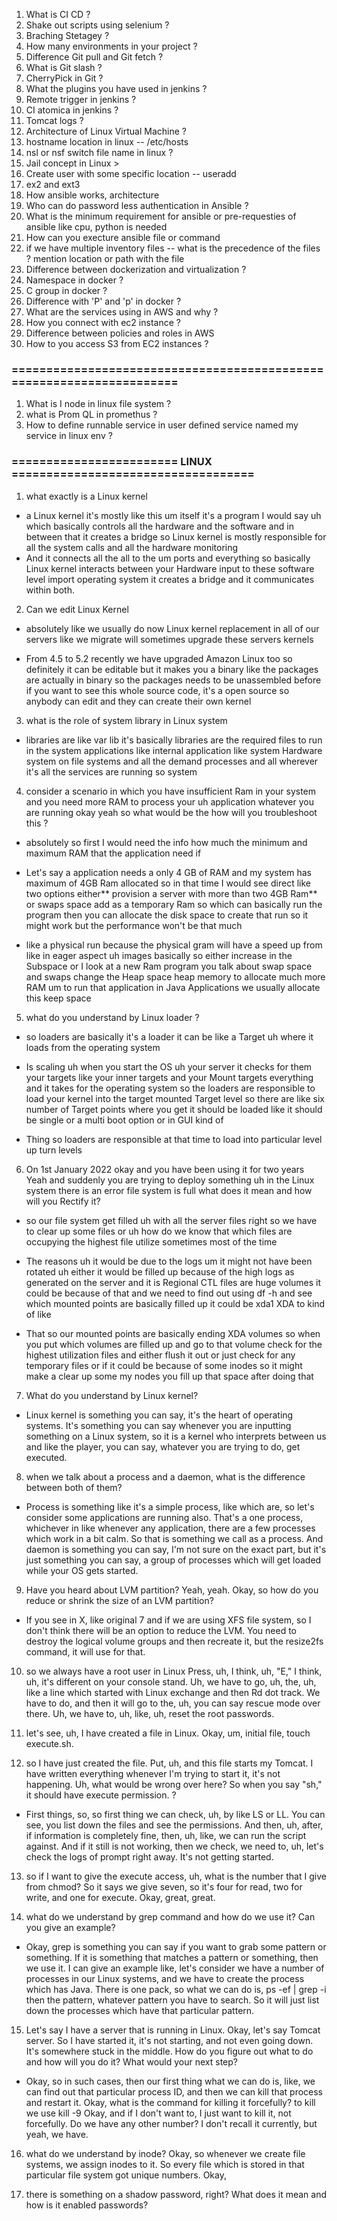 1) What is CI CD ?
2) Shake out scripts using selenium ?
3) Braching Stetagey ?
4) How many environments in your project ?
5) Difference Git pull and Git fetch ?
6) What is Git slash ?
7) CherryPick in Git ?
8) What the plugins you have used in jenkins ?
9) Remote trigger in jenkins ?
10) CI atomica in jenkins ?
11) Tomcat logs ?
12) Architecture of Linux Virtual Machine ?
13) hostname location in linux -- /etc/hosts
14) nsl or nsf switch file name in linux ?
15) Jail concept in Linux >
16) Create user with some specific location  -- useradd
17) ex2 and ext3
18) How ansible works, architecture
19) Who can do password less authentication in Ansible ?
20) What is the minimum requirement for ansible or pre-requesties of ansible like cpu, python is needed
21) How can you execture ansible file or command
22) if we have multiple inventory files -- what is the precedence of the files ? mention location or path with the file
23) Difference between dockerization and virtualization ?
24) Namespace in docker ?
25) C group in docker ?
26) Difference with 'P' and 'p' in docker ?
27) What are the services using in AWS and why ?
28) How you connect with ec2 instance ?
29) Difference between policies and roles in AWS
30) How to you access S3 from EC2 instances ?
### =====================================================================
1) What is I node in linux file system ?
2) what is Prom QL in promethus ?
3) How to define runnable service in user defined service named my service in linux env ?

### ======================== LINUX ===================================
1) what exactly is a Linux kernel
- a Linux kernel it's mostly like this um itself it's a program I would say uh which basically controls all the hardware and the software and in between that it creates a bridge so Linux kernel is mostly responsible for all the system calls and all the hardware monitoring 
-  And it connects all the all to the um ports and everything so basically Linux kernel interacts between your Hardware input to these software level import operating system it creates a bridge and it communicates within both.

2) Can we edit Linux Kernel
- absolutely like we usually do now Linux kernel replacement in all of our servers like we migrate will sometimes upgrade these servers kernels 

- From 4.5 to 5.2 recently we have upgraded Amazon Linux too so definitely it can be editable but it makes you a binary like the packages are actually in binary so the packages needs to be unassembled before if you want to see this whole source code, it's a open source so anybody can edit and they can create their own kernel

3) what is the role of system library in Linux system
- libraries are like var lib it's basically libraries are the required files to run in the system applications like internal application like system Hardware system on file systems and all the demand processes and all wherever it's all the services are running so system

4) consider a scenario in which you have insufficient Ram in your system and you need more RAM to process your uh application whatever you are running okay yeah so what would be the how will you troubleshoot this ?
- absolutely so first I would need the info how much the minimum and maximum RAM that the application need if 

- Let's say a application needs a only 4 GB of RAM and my system has maximum of 4GB Ram allocated so in that time I would see direct like two options either** provision a server with more than two 4GB Ram** or swaps space add as a temporary Ram so which can basically run the program then you can allocate the disk space to create that run so it might work but the performance won't be that much 

- like a physical run because the physical gram will have a speed up from like in eager aspect uh images basically so either increase in the Subspace or I look at a new Ram program you talk about swap space and swaps change the Heap space heap memory to allocate much more RAM um to run that application in Java Applications we usually allocate this keep space

5) what do you understand by Linux loader ?
- so loaders are basically it's a loader it can be like a Target uh where it loads from the operating system 

- Is scaling uh when you start the OS uh your server it checks for them your targets like your inner targets and your Mount targets everything and it takes for the operating system so the loaders are responsible to load your kernel into the target mounted Target level so there are like six number of Target points where you get it should be loaded like it should be single or a multi boot option or in GUI kind of 

- Thing so loaders are responsible at that time to load into particular level up turn levels

6) On 1st January 2022 okay and you have been using it for two years Yeah and suddenly you are trying to deploy something uh in the Linux system there is an error file system is full what does it mean and how will you Rectify it?
- so our file system get filled uh with all the server files right so we have to clear up some files or uh how do we know that which files are occupying the highest file utilize sometimes most of the time 

- The reasons uh it would be due to the logs um it might not have been rotated uh either it would be filled up because of the high logs as generated on the server and it is Regional CTL files are huge volumes it could be because of that and we need to find out using df -h and see which mounted points are basically filled up it could be xda1 XDA to kind of like 

- That so our mounted points are basically ending XDA volumes so when you put which volumes are filled up and go to that volume check for the highest utilization files and either flush it out or just check for any temporary files or if it could be because of some inodes so it might make a clear up some my nodes you fill up that space after doing that

7) What do you understand by Linux kernel?
- Linux kernel is something you can say, it's the heart of operating systems. It's something you can say whenever you are inputting something on a Linux system, so it is a kernel who interprets between us and like the player, you can say, whatever you are trying to do, get executed. 

8) when we talk about a process and a daemon, what is the difference between both of them?
- Process is something like it's a simple process, like which are, so let's consider some applications are running also. That's a one process, whichever in like whenever any application, there are a few processes which work in a bit calm. So that is something we call as a process. And daemon is something you can say, 
I'm not sure on the exact part, but it's just something you can say, a group of processes which will get loaded while your OS gets started.

9) Have you heard about LVM partition? Yeah, yeah. Okay, so how do you reduce or shrink the size of an LVM partition?
- If you see in X, like original 7 and if we are using XFS file system, so I don't think there will be an option to reduce the LVM. You need to destroy the logical volume groups and then recreate it, but the resize2fs command, it will use for that.

10) so we always have a root user in Linux Press, uh, I think, uh, "E," I think, uh, it's different on your console stand. Uh, we have to go, uh, the, uh, like a line which started with Linux exchange and then Rd dot track. We have to do, and then it will go to the, uh, you can say rescue mode over there. Uh, we have to, uh, like, uh, reset the root passwords.

11)  let's see, uh, I have created a file in Linux. Okay, um, initial file, touch execute.sh.

12) so I have just created the file. Put, uh, and this file starts my Tomcat. I have written everything whenever I'm trying to start it, it's not happening. Uh, what would be wrong over here? So when you say "sh," it should have execute permission. ?
-  First things, so, so first thing we can check, uh, by like LS or LL. You can see, you list down the files and see the permissions. And then, uh, after, if information is completely fine, then, uh, like, we can run the script against. And if it still is not working, then we check, we need to, uh, let's check the logs of prompt right away. It's not getting started.

13) so if I want to give the execute access, uh, what is the number that I give from chmod? So it says we give seven, so it's four for read, two for write, and one for execute. Okay, great, great.

14) what do we understand by grep command and how do we use it? Can you give an example?
- Okay, grep is something you can say if you want to grab some pattern or something. If it is something that matches a pattern or something, then we use it. I can give an example like, let's consider we have a number of processes in our Linux systems, and we have to create the process which has Java. There is one pack, so what we can do is, ps -ef | grep -i then the pattern, whatever pattern you have to search. So it will just list down the processes which have that particular pattern.

15) Let's say I have a server that is running in Linux. Okay, let's say Tomcat server. So I have started it, it's not starting, and not even going down. It's somewhere stuck in the middle. How do you figure out what to do and how will you do it? What would your next step?
- Okay, so in such cases, then our first thing what we can do is, like, we can find out that particular process ID, and then we can kill that process and restart it. Okay, what is the command for killing it forcefully? to kill we use kill -9 Okay, and if I don't want to, I just want to kill it, not forcefully. Do we have any other number? I don't recall it currently, but yeah, we have.

16) what do we understand by inode? Okay, 
so whenever we create file systems, we assign inodes to it. So every file which is stored in that particular file system got unique numbers. Okay,

17) there is something on a shadow password, right? What does it mean and how is it enabled passwords? 
